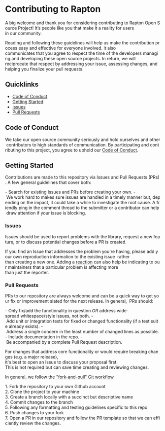 # Contributing to Rapton
  
 A big welcome and thank you for considering contributing to Rapton Open Source Project! It’s people like you that make it a reality for users  in our community. 
  
 Reading and following these guidelines will help us make the contribution process easy and effective for everyone involved. It also  communicates that you agree to respect the time of the developers managing and developing these open source projects. In return, we will  reciprocate that respect by addressing your issue, assessing changes, and helping you finalize your pull requests. 
  
 ## Quicklinks 
  
 * [Code of Conduct](#code-of-conduct) 
 * [Getting Started](#getting-started) 
 * [Issues](#issues) 
 * [Pull Requests](#pull-requests) 

  
 ## Code of Conduct 
  
 We take our open source community seriously and hold ourselves and other contributors to high standards of communication. By participating and contributing to this project, you agree to uphold our [Code of Conduct](https://github.com/itsmdasifraza/rapton-react-client/blob/master/CODE_OF_CONDUCT.md). 
  
 ## Getting Started 
  
 Contributions are made to this repository via Issues and Pull Requests (PRs). A few general guidelines that cover both: 
  
 - Search for existing Issues and PRs before creating your own. 
 - We work hard to makes sure issues are handled in a timely manner but, depending on the impact, it could take a while to investigate the root cause. A friendly ping in the comment thread to the submitter or a contributor can help draw attention if your issue is blocking.  
  
 ### Issues 
  
 Issues should be used to report problems with the library, request a new feature, or to discuss potential changes before a PR is created. 
  
 If you find an Issue that addresses the problem you're having, please add your own reproduction information to the existing issue  rather  than creating a new one. Adding a [reaction](https://github.blog/2016-03-10-add-reactions-to-pull-requests-issues-and-comments/) can also help be indicating to our maintainers that a particular problem is affecting more  than just the reporter. 
  
 ### Pull Requests 
  
 PRs to our repository are always welcome and can be a quick way to get your fix or improvement slated for the next release. In general,  PRs should: 
  
 - Only fix/add the functionality in question *OR* address wide-spread whitespace/style issues, not both. 
 - Add unit or integration tests for fixed or changed functionality (if a test suite already exists). 
 - Address a single concern in the least number of changed lines as possible. 
 - Include documentation in the repo. 
 - Be accompanied by a complete Pull Request description. 
  
 For changes that address core functionality or would require breaking changes (e.g. a major release),  it's best to open an Issue to discuss your proposal first.  This is not required but can save time creating and reviewing changes. 
  
 In general, we follow the ["fork-and-pull" Git workflow](https://github.com/susam/gitpr) 
  
 1. Fork the repository to your own Github account 
 2. Clone the project to your machine 
 3. Create a branch locally with a succinct but descriptive name 
 4. Commit changes to the branch 
 5. Following any formatting and testing guidelines specific to this repo 
 6. Push changes to your fork 
 7. Open a PR in our repository and follow the PR template so that we can efficiently review the changes. 
  
